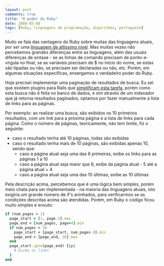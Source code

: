 ```yaml
---
layout: post
comments: true
title: "O poder do Ruby"
date: 2008-05-08
tags: [Ruby, linguagens de programação, algoritmos, portuguese]
---
```

Muito se fala das vantagens do Ruby sobre muitas das linguagens atuais, por ser uma [linguagem de altíssimo nível](http://darynholmes.wordpress.com/2008/04/07/very-high-level-language-%E2%80%93-so-what/). Mas muitas vezes não percebemos grandes diferenças entre as linguagens, além das usuais diferenças de sintaxe - se as linhas de comando precisam de ponto-e-vírgula no final, se as variáveis precisam de $ no início do nome, se estas são tipadas ou não, se precisam ser declaradas ou não, etc. Porém, em algumas situações específicas, enxergamos o verdadeiro poder do Ruby.

Hoje precisei implementar uma paginação de resultados de busca. Eu sei que existem plugins para Rails que [simplificam esta tarefa](http://errtheblog.com/posts/47-i-will-paginate), porém como esta busca não é feita no banco de dados, e sim através de um indexador que já retorna resultados paginados, optamos por fazer manualmente a lista de links para as páginas.

Por exemplo: ao realizar uma busca, são exibidos os 10 primeiros resultados, com um link para a próxima página e a lista de links para cada página. Como o número de páginas, teoricamente, não tem limite, fiz o seguinte:

- caso o resultado tenha até 10 páginas, todas são exibidas
- caso o resultado tenha mais de 10 páginas, são exibidas apenas 10, sendo que:
  - caso a página atual seja uma das 6 primeiras, exibe os links para as páginas 1 a 10
  - caso a página atual seja maior que 6, exibe da página atual - 5 até a página atual + 4
  - caso a página atual seja uma das 10 últimas, exibe as 10 últimas

Pela descrição acima, percebemos que é uma lógica bem simples, porém meio chata para ser implementada - na maioria das linguagens atuais, isto exigiria um grande número de if's aninhados, para verificarmos se as condições descritas acima são atendidas. Porém, em Ruby o código ficou muito simples e enxuto:

```ruby
if (num_pages > 1)
  page_start = [1, page-5].max
  page_end = [num_pages, page+4].min
  if num_pages > 10
    page_start = [page_start, num_pages-9].min
    page_end = [page_end, 10].max
  end
  page_start.upto(page_end) {|p|
    # Exibe os links
  }
end
```
